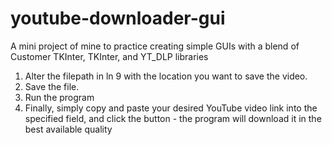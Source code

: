 # youtube-downloader-gui
A mini project of mine to practice creating simple GUIs with a blend of Customer TKInter, TKInter, and YT_DLP libraries

1. Alter the filepath in ln 9 with the location you want to save the video.
2. Save the file.
3. Run the program
4. Finally, simply copy and paste your desired YouTube video link into the specified field, and click the button - the program will download it in the best available quality
